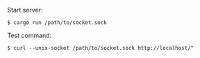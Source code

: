 Start server:

```shell-session
$ cargo run /path/to/socket.sock
```

Test command:

```
$ curl --unix-socket /path/to/socket.sock http://localhost/"
```
